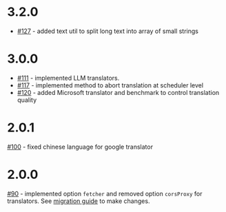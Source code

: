 # 3.2.0

- [#127](https://github.com/translate-tools/core/pull/127) - added text util to split long text into array of small strings

# 3.0.0

- [#111](https://github.com/translate-tools/core/pull/111) - implemented LLM translators.
- [#117](https://github.com/translate-tools/core/pull/117) - implemented method to abort translation at scheduler level
- [#120](https://github.com/translate-tools/core/pull/120) - added Microsoft translator and benchmark to control translation quality

# 2.0.1

[#100](https://github.com/translate-tools/core/issues/100) - fixed chinese language for google translator

# 2.0.0

[#90](https://github.com/translate-tools/core/issues/90) - implemented option `fetcher` and removed option `corsProxy` for translators. See [migration guide](https://github.com/translate-tools/core/blob/master/docs/migrations/migration-v2.md) to make changes.
